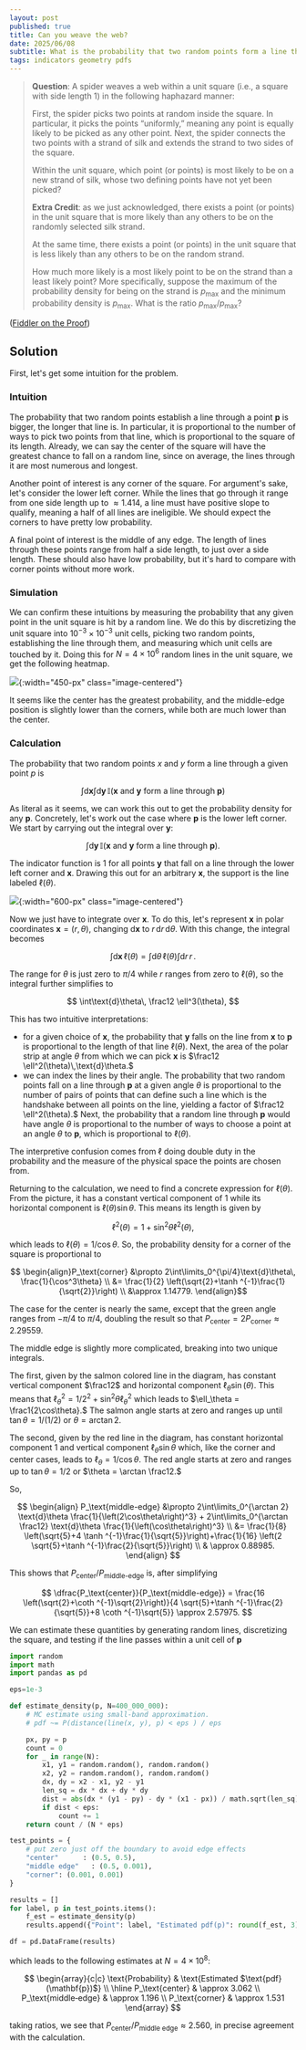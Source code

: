 ```yaml
---
layout: post
published: true
title: Can you weave the web?
date: 2025/06/08
subtitle: What is the probability that two random points form a line that goes through a particular point $\mathbf{p}$?
tags: indicators geometry pdfs
---
```


>**Question**: A spider weaves a web within a unit square (i.e., a square with side length $1$) in the following haphazard manner:
>
> First, the spider picks two points at random inside the square. In particular, it picks the points “uniformly,” meaning any point is equally likely to be picked as any other point.
> Next, the spider connects the two points with a strand of silk and extends the strand to two sides of the square.
>
>Within the unit square, which point (or points) is most likely to be on a new strand of silk, whose two defining points have not yet been picked?
>
>**Extra Credit**: as we just acknowledged, there exists a point (or points) in the unit square that is more likely than any others to be on the randomly selected silk strand.
>
>At the same time, there exists a point (or points) in the unit square that is less likely than any others to be on the random strand.
>
>How much more likely is a most likely point to be on the strand than a least likely point? More specifically, suppose the maximum of the probability density for being on the strand is $p_\text{max}$ and the minimum probability density is $p_\text{max}.$ What is the ratio $p_\text{max}/p_\text{max}$?



<!--more-->

([Fiddler on the Proof](https://thefiddler.substack.com/p/can-you-weave-the-web))

## Solution

First, let's get some intuition for the problem. 

### Intuition

The probability that two random points establish a line through a point $\mathbf{p}$ is bigger, the longer that line is. In particular, it is proportional to the number of ways to pick two points from that line, which is proportional to the square of its length. Already, we can say the center of the square will have the greatest chance to fall on a random line, since on average, the lines through it are most numerous and longest. 

Another point of interest is any corner of the square. For argument's sake, let's consider the lower left corner. While the lines that go through it range from one side length up to $\approx 1.414,$ a line must have positive slope to qualify, meaning a half of all lines are ineligible. We should expect the corners to have pretty low probability.

A final point of interest is the middle of any edge. The length of lines through these points range from half a side length, to just over a side length. These should also have low probability, but it's hard to compare with corner points without more work.

### Simulation

We can confirm these intuitions by measuring the probability that any given point in the unit square is hit by a random line. We do this by discretizing the unit square into $10^{-3} \times 10^{-3}$ unit cells, picking two random points, establishing the line through them, and measuring which unit cells are touched by it. Doing this for ${N=4\times10^6}$ random lines in the unit square, we get the following heatmap.

![](/img/2025-06-02-fiddler-square-points-heatmap-4M.png){:width="450-px" class="image-centered"}

It seems like the center has the greatest probability, and the middle-edge position is slightly lower than the corners, while both are much lower than the center.

### Calculation

The probability that two random points $x$ and $y$ form a line through a given point $p$ is

$$ \int \text{d}\mathbf{x} \int \text{d}\mathbf{y}\, \mathbb{I}(\text{$\mathbf{x}$ and $\mathbf{y}$ form a line through $\mathbf{p}$}) $$

As literal as it seems, we can work this out to get the probability density for any $\mathbf{p}.$ Concretely, let's work out the case where $\mathbf{p}$ is the lower left corner. We start by carrying out the integral over $\mathbf{y}:$

$$ \int \text{d}\mathbf{y}\, \mathbb{I}(\text{$\mathbf{x}$ and $\mathbf{y}$ form a line through $\mathbf{p}$}). $$

The indicator function is $1$ for all points $\mathbf{y}$ that fall on a line through the lower left corner and $\mathbf{x}.$ Drawing this out for an arbitrary $\mathbf{x}$, the support is the line labeled $\ell(\theta).$ 

![](/img/2025-06-08-fiddler-square-points-clean.png){:width="600-px" class="image-centered"}

Now we just have to integrate over $\mathbf{x}.$ To do this, let's represent $\mathbf{x}$ in polar coordinates $\mathbf{x} = (r, \theta),$ changing $\text{d}\mathbf{x}$ to $r\, \text{d}r\, \text{d}\theta.$ With this change, the integral becomes

$$ \int \text{d}\mathbf{x}\, \ell(\theta) = \int \text{d}\theta\, \ell(\theta) \int \text{d}r \, r\, . $$

The range for $\theta$ is just zero to $\pi/4$ while $r$ ranges from zero to $\ell(\theta),$ so the integral further simplifies to

$$ \int\text{d}\theta\, \frac12 \ell^3(\theta), $$

This has two intuitive interpretations: 

- for a given choice of $\mathbf{x},$ the probability that $\mathbf{y}$ falls on the line from $\mathbf{x}$ to $\mathbf{p}$ is proportional to the length of that line $\ell(\theta).$ Next, the area of the polar strip at angle $\theta$ from which we can pick $\mathbf{x}$ is $\frac12 \ell^2(\theta)\,\text{d}\theta.$
- we can index the lines by their angle. The probability that two random points fall on a line through $\mathbf{p}$ at a given angle $\theta$ is proportional to the number of pairs of points that can define such a line which is the handshake between all points on the line, yielding a factor of $\frac12 \ell^2(\theta).$ Next, the probability that a random line through $\mathbf{p}$ would have angle $\theta$ is proportional to the number of ways to choose a point at an angle $\theta$ to $\mathbf{p},$ which is proportional to $\ell(\theta).$ 

The interpretive confusion comes from $\ell$ doing double duty in the probability and the measure of the physical space the points are chosen from.

Returning to the calculation, we need to find a concrete expression for $\ell(\theta).$ From the picture, it has a constant vertical component of $1$ while its horizontal component is $\ell(\theta)\sin\theta.$ This means its length is given by 

$$\ell^2(\theta) = 1 + \sin^2\theta \ell^2(\theta), $$

which leads to $\ell(\theta) = 1 / \cos\theta.$ So, the probability density for a corner of the square is proportional to

$$ \begin{align}P_\text{corner} &\propto 2\int\limits_0^{\pi/4}\text{d}\theta\, \frac{1}{\cos^3\theta} \\ &= \frac{1}{2} \left(\sqrt{2}+\tanh ^{-1}\frac{1}{\sqrt{2}}\right) \\ &\approx 1.14779. \end{align}$$

The case for the center is nearly the same, except that the green angle ranges from $-\pi/4$ to $\pi/4$, doubling the result so that $P_\text{center} = 2P_\text{corner} \approx 2.29559.$

The middle edge is slightly more complicated, breaking into two unique integrals. 

The first, given by the salmon colored line in the diagram, has constant vertical component $\frac12$ and horizontal component $\ell_\theta \sin(\theta).$ This means that $\ell_\theta^2 = 1/2^2 + \sin^2\theta \ell_\theta^2$ which leads to $\ell_\theta = \frac1{2\cos\theta}.$ The salmon angle starts at zero and ranges up until $\tan\theta = 1/(1/2)$ or $\theta = \arctan 2.$

The second, given by the red line in the diagram, has constant horizontal component $1$ and vertical component $\ell_\theta \sin\theta$ which, like the corner and center cases, leads to $\ell_\theta = 1/\cos\theta.$ The red angle starts at zero and ranges up to $\tan\theta = 1/2$ or $\theta = \arctan \frac12.$

So, 

$$ \begin{align} P_\text{middle-edge} &\propto 2\int\limits_0^{\arctan 2} \text{d}\theta \frac{1}{\left(2\cos\theta\right)^3} + 2\int\limits_0^{\arctan \frac12} \text{d}\theta \frac{1}{\left(\cos\theta\right)^3} \\ &= \frac{1}{8} \left(\sqrt{5}+4 \tanh ^{-1}\frac{1}{\sqrt{5}}\right)+\frac{1}{16} \left(2 \sqrt{5}+\tanh ^{-1}\frac{2}{\sqrt{5}}\right) \\ & \approx 0.88985. \end{align} $$

This shows that $P_\text{center}/P_\text{middle-edge}$ is, after simplifying

$$ \dfrac{P_\text{center}}{P_\text{middle-edge}} =  \frac{16 \left(\sqrt{2}+\coth ^{-1}\sqrt{2}\right)}{4 \sqrt{5}+\tanh ^{-1}\frac{2}{\sqrt{5}}+8 \coth ^{-1}\sqrt{5}} \approx 2.57975. $$

We can estimate these quantities by generating random lines, discretizing the square, and testing if the line passes within a unit cell of $\mathbf{p}$

```python
import random
import math
import pandas as pd

eps=1e-3

def estimate_density(p, N=400_000_000):
    # MC estimate using small-band approximation.
    # pdf ~= P(distance(line(x, y), p) < eps ) / eps

    px, py = p
    count = 0
    for _ in range(N):
        x1, y1 = random.random(), random.random()
        x2, y2 = random.random(), random.random()
        dx, dy = x2 - x1, y2 - y1
        len_sq = dx * dx + dy * dy
        dist = abs(dx * (y1 - py) - dy * (x1 - px)) / math.sqrt(len_sq)
        if dist < eps:
            count += 1
    return count / (N * eps)

test_points = {
    # put zero just off the boundary to avoid edge effects
    "center"      : (0.5, 0.5),
    "middle edge"   : (0.5, 0.001), 
    "corner": (0.001, 0.001)
}

results = []
for label, p in test_points.items():
    f_est = estimate_density(p)
    results.append({"Point": label, "Estimated pdf(p)": round(f_est, 3)})

df = pd.DataFrame(results)
```

which leads to the following estimates at $N=4\times 10^8:$

$$
\begin{array}{c|c}
\text{Probability} & \text{Estimated $\text{pdf}(\mathbf{p})$} \\ \hline
P_\text{center}	& \approx 3.062 \\
P_\text{middle‑edge} & \approx 1.196 \\
P_\text{corner} & \approx 1.531
\end{array}
$$

taking ratios, we see that $P_\text{center}/P_\text{middle edge} \approx 2.560,$ in precise agreement with the calculation.


<br>
